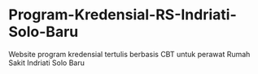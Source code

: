 # Program-Kredensial-RS-Indriati-Solo-Baru
Website program kredensial tertulis berbasis CBT untuk perawat Rumah Sakit Indriati Solo Baru
